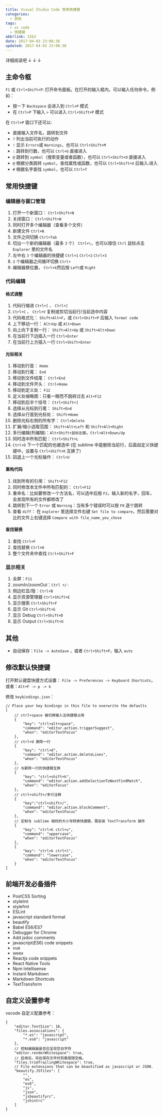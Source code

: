 ```yaml
---
title: Visual Studio Code 常用快捷键
categories:
  - 其他
tags:
  - vs code
  - 快捷键
abbrlink: 15b3
date: 2017-04-03 23:08:38
updated: 2017-04-03 23:08:38
---
```


详细阅读吧 ↓ ↓ ↓
 <!-- more --> 
 

## 主命令框

`F1` 或 `Ctrl+Shift+P`: 打开命令面板。在打开的输入框内，可以输入任何命令，例如：

*   按一下 `Backspace` 会进入到 `Ctrl+P` 模式
*   在 `Ctrl+P` 下输入 `>` 可以进入 `Ctrl+Shift+P` 模式

在 `Ctrl+P` 窗口下还可以:

*   直接输入文件名，跳转到文件
*   `?` 列出当前可执行的动作
*   `!` 显示 `Errors`或 `Warnings`，也可以 `Ctrl+Shift+M`
*   `:` 跳转到行数，也可以 `Ctrl+G` 直接进入
*   `@` 跳转到 `symbol`（搜索变量或者函数），也可以 `Ctrl+Shift+O` 直接进入
*   `@` 根据分类跳转 `symbol`，查找属性或函数，也可以 `Ctrl+Shift+O` 后输入:进入
*   `#` 根据名字查找 `symbol`，也可以 `Ctrl+T`

## 常用快捷键

### 编辑器与窗口管理

1.  打开一个新窗口： `Ctrl+Shift+N`
2.  关闭窗口： `Ctrl+Shift+W`
3.  同时打开多个编辑器（查看多个文件）
4.  新建文件 `Ctrl+N`
5.  文件之间切换 `Ctrl+Tab`
6.  切出一个新的编辑器（最多 `3` 个） `Ctrl+\`，也可以按住 `Ctrl` 鼠标点击 `Explorer` 里的文件名
7.  左中右 `3` 个编辑器的快捷键 `Ctrl+1` `Ctrl+2` `Ctrl+3`
8.  `3` 个编辑器之间循环切换 `Ctrl+`
9.  编辑器换位置， `Ctrl+k`然后按 `Left`或 `Right`

### 代码编辑

#### 格式调整

1.  代码行缩进 `Ctrl+[` 、 `Ctrl+]`
2.  `Ctrl+C` 、 `Ctrl+V` 复制或剪切当前行/当前选中内容
3.  代码格式化： `Shift+Alt+F`，或 `Ctrl+Shift+P` 后输入 `format code`
4.  上下移动一行： `Alt+Up` 或 `Alt+Down`
5.  向上向下复制一行： `Shift+Alt+Up` 或 `Shift+Alt+Down`
6.  在当前行下边插入一行 `Ctrl+Enter`
7.  在当前行上方插入一行 `Ctrl+Shift+Enter`

#### 光标相关

1.  移动到行首： `Home`
2.  移动到行尾： `End`
3.  移动到文件结尾： `Ctrl+End`
4.  移动到文件开头： `Ctrl+Home`
5.  移动到定义处： `F12`
6.  定义处缩略图：只看一眼而不跳转过去 `Alt+F12`
7.  移动到后半个括号： `Ctrl+Shift+]`
8.  选择从光标到行尾： `Shift+End`
9.  选择从行首到光标处： `Shift+Home`
10.  删除光标右侧的所有字： `Ctrl+Delete`
11.  扩展/缩小选取范围： `Shift+Alt+Left` 和 `Shift+Alt+Right`
12.  多行编辑(列编辑)：`Alt+Shift+鼠标左键`，`Ctrl+Alt+Down/Up`
13.  同时选中所有匹配： `Ctrl+Shift+L`
14.  `Ctrl+D` 下一个匹配的也被选中 (在 sublime 中是删除当前行，后面自定义快键键中，设置与 `Ctrl+Shift+K` 互换了)
15.  回退上一个光标操作： `Ctrl+U`

#### 重构代码

1.  找到所有的引用： `Shift+F12`
2.  同时修改本文件中所有匹配的： `Ctrl+F12`
3.  重命名：比如要修改一个方法名，可以选中后按 `F2`，输入新的名字，回车，会发现所有的文件都修改了
4.  跳转到下一个 `Error` 或 `Warning`：当有多个错误时可以按 `F8` 逐个跳转
5.  查看 `diff`： 在 `explorer` 里选择文件右键 `Set file to compare`，然后需要对比的文件上右键选择 `Compare with file_name_you_chose`

#### 查找替换

1.  查找 `Ctrl+F`
2.  查找替换 `Ctrl+H`
3.  整个文件夹中查找 `Ctrl+Shift+F`

### 显示相关

1.  全屏：`F11`
2.  zoomIn/zoomOut：`Ctrl +/-`
3.  侧边栏显/隐：`Ctrl+B`
4.  显示资源管理器 `Ctrl+Shift+E`
5.  显示搜索 `Ctrl+Shift+F`
6.  显示 Git `Ctrl+Shift+G`
7.  显示 Debug `Ctrl+Shift+D`
8.  显示 Output `Ctrl+Shift+U`

## 其他

*   自动保存：`File -> AutoSave` ，或者 `Ctrl+Shift+P`，输入 `auto`

## 修改默认快捷键

打开默认键盘快捷方式设置：
`File -> Preferences -> Keyboard Shortcuts`，或者：`Alt+F -> p -> k`

修改 `keybindings.json`：

```
// Place your key bindings in this file to overwrite the defaults
[
    // ctrl+space 被切换输入法快捷键占用
    {
        "key": "ctrl+alt+space",
        "command": "editor.action.triggerSuggest",
        "when": "editorTextFocus"
    },
    // ctrl+d 删除一行
    {
        "key": "ctrl+d",
        "command": "editor.action.deleteLines",
        "when": "editorTextFocus"
    },
    // 与删除一行的快捷键互换
    {
        "key": "ctrl+shift+k",
        "command": "editor.action.addSelectionToNextFindMatch",
        "when": "editorFocus"
    },
    // ctrl+shift+/多行注释
    {
        "key":"ctrl+shift+/",
        "command": "editor.action.blockComment",
        "when": "editorTextFocus"
    },
    // 定制与 sublime 相同的大小写转换快捷键，需安装 TextTransform 插件
    {
        "key": "ctrl+k ctrl+u",
        "command": "uppercase",
        "when": "editorTextFocus"
    },
    {
        "key": "ctrl+k ctrl+l",
        "command": "lowercase",
        "when": "editorTextFocus"
    }
]

```

## 前端开发必备插件

*   PostCSS Sorting
*   stylelint
*   stylefmt
*   ESLint
*   javascript standard format
*   beautify
*   Babel ES6/ES7
*   Debugger for Chrome
*   Add jsdoc comments
*   javascript(ES6) code snippets
*   vue
*   weex
*   Reactjs code snippets
*   React Native Tools
*   Npm Intellisense
*   Instant Markdown
*   Markdown Shortcuts
*   TextTransform

## 自定义设置参考

vscode 自定义配置参考：

```
{
    "editor.fontSize": 18,
    "files.associations": {
        "*.es": "javascript",
        "*.es6": "javascript"
    },
    // 控制编辑器是否应呈现空白字符
    "editor.renderWhitespace": true,
    // 启用后，将在保存文件时剪裁尾随空格。
    "files.trimTrailingWhitespace": true,
    // File extensions that can be beautified as javascript or JSON.
    "beautify.JSfiles": [
        "",
        "es",
        "es6",
        "js",
        "json",
        "jsbeautifyrc",
        "jshintrc"
    ]
}
```